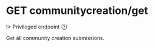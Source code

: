 # <span class="badge badge-light">GET</span> <span class="badge badge-light">communitycreation/get</span>

!> Privileged endpoint ([?](privileged.md))

Get all community creation submissions.




